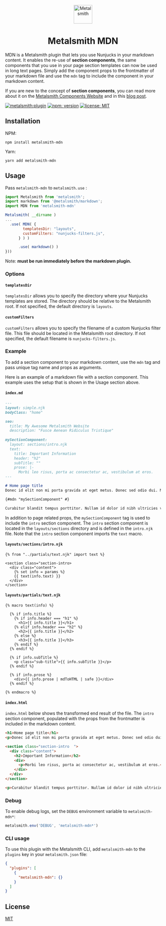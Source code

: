 <p align="center">
  <img alt="Metalsmith" src="https://www.glinka.co/assets/images/m+n.svg" width="60" />
</p>
<h1 align="center">
  Metalsmith MDN
</h1>

MDN is a Metalsmith plugin that lets you use Nunjucks in your markdown content. It enables the re-use of **section components**, the same components that you use in your page section templates can now be used in long text pages. Simply add the component props to the frontmatter of your markdown file and use the `mdn` tag to include the component in your markdown content.

If you are new to the concept of **section components**, you can read more about it on the [Metalsmith Components Website](https://metalsmith-components.netlify.app/) and in this [blog post](https://www.glinka.co/blog/building-flexible-page-layouts/).

[![metalsmith:plugin][metalsmith-badge]][metalsmith-url]
[![npm: version][npm-badge]][npm-url]
[![license: MIT][license-badge]][license-url]


## Installation

NPM:

```
npm install metalsmith-mdn
```

Yarn:

```
yarn add metalsmith-mdn
```

## Usage

Pass `metalsmith-mdn` to `metalsmith.use` :

```js
import Metalsmith from 'metalsmith';
import markdown from '@metalsmith/markdown';
import MDN from 'metalsmith-mdn'

Metalsmith( __dirname )
...
  .use( MDN( {
        templatesDir: "layouts",
        customFilters: "nunjucks-filters.js",
      } ) )

      .use( markdown() )
}))
```
Note: **must be run immediately before the markdown plugin.**

### Options

#### `templatesDir`
`templatesDir` allows you to specify the directory where your Nunjucks templates are stored. The directory should be relative to the Metalsmith root. If not specified, the default directory is `layouts`.

#### `customFilters`
`customFilters` allows you to specify the filename of a custom Nunjucks filter file. This file should be located in the Metalsmith root directory. If not specified, the default filename is `nunjucks-filters.js`.

### Example

To add a section component to your markdown content, use the `mdn` tag and pass unique tag name and props as arguments.

Here is an example of a markdown file with a section component. This example uses the setup that is shown in the Usage section above.

#### `index.md`

```markdown
---
layout: simple.njk
bodyClass: "home"

seo:
  title: My Awesome Metalsmith Website
  description: "Fusce Aenean Ridiculus Tristique"
  
mySectionComponent:
  layout: sections/intro.njk
  text:
    title: Important Information
    header: "h2"
    subTitle: ""
    prose: |-
      Morbi leo risus, porta ac consectetur ac, vestibulum at eros. 
---

# Home page title
Donec id elit non mi porta gravida at eget metus. Donec sed odio dui. Morbi leo risus, porta ac consectetur ac, vestibulum at eros.

{#mdn "mySectionComponent" #}

Curabitur blandit tempus porttitor. Nullam id dolor id nibh ultricies vehicula ut id elit. Vestibulum id ligula porta felis euismod semper.

```
In addition to page related props, the `mySectionComponent` tag is used to include the `intro` section component. The `intro` section component is located in the `layouts/sections` directory and is defined in the `intro.njk` file. Note that the `intro` section component imports the `text` macro. 

#### `layouts/sections/intro.njk`

```nunjucks
{% from "../partials/text.njk" import text %}

<section class="section-intro>
  <div class="content">
    {% set info = params %}
    {{ text(info.text) }}
  </div>
</section>
```

#### `layouts/partials/text.njk`

```nunjucks
{% macro text(info) %}

  {% if info.title %}
    {% if info.header === "h1" %}
      <h1>{{ info.title }}</h1>
    {% elif info.header === "h2" %}
      <h2>{{ info.title }}</h2>
    {% else %}
      <h3>{{ info.title }}</h3>
    {% endif %}
  {% endif %}

  {% if info.subTitle %}
    <p class="sub-title">{{ info.subTitle }}</p>
  {% endif %}

  {% if info.prose %}
    <div>{{ info.prose | mdToHTML | safe }}</div>
  {% endif %}

{% endmacro %}
```

#### `index.html`

`index.html` below shows the transformed end result of the  file. The `intro` section component, populated with the props from the frontmatter is included in the markdown content.

```html
<h1>Home page title</h1>
<p>Donec id elit non mi porta gravida at eget metus. Donec sed odio dui. Morbi leo risus, porta ac consectetur ac, vestibulum at eros.</p>

<section class="section-intro  ">
  <div class="content">
    <h2>Important Information</h2>
    <div>
      <p>Morbi leo risus, porta ac consectetur ac, vestibulum at eros.</p>
    </div>
  </div>    
</section>

<p>Curabitur blandit tempus porttitor. Nullam id dolor id nibh ultricies vehicula ut id elit. Vestibulum id ligula porta felis euismod semper.</p>

```


### Debug

To enable debug logs, set the `DEBUG` environment variable to `metalsmith-mdn*`:

```js
metalsmith.env('DEBUG', 'metalsmith-mdn*')
```

### CLI usage

To use this plugin with the Metalsmith CLI, add `metalsmith-mdn` to the `plugins` key in your `metalsmith.json` file:

```json
{
  "plugins": [
    {
      "metalsmith-mdn": {}
    }
  ]
}
```

## License

[MIT](LICENSE)

[npm-badge]: https://img.shields.io/npm/v/metalsmith-mdn.svg
[npm-url]: https://www.npmjs.com/package/metalsmith-mdn
[metalsmith-badge]: https://img.shields.io/badge/metalsmith-plugin-green.svg?longCache=true
[metalsmith-url]: https://metalsmith.io
[license-badge]: https://img.shields.io/github/license/wernerglinka/metalsmith-mdn
[license-url]: LICENSE
